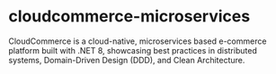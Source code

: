 # cloudcommerce-microservices
CloudCommerce is a cloud-native, microservices based e-commerce platform built with .NET 8,  showcasing best practices in distributed systems, Domain-Driven Design (DDD), and Clean Architecture.
